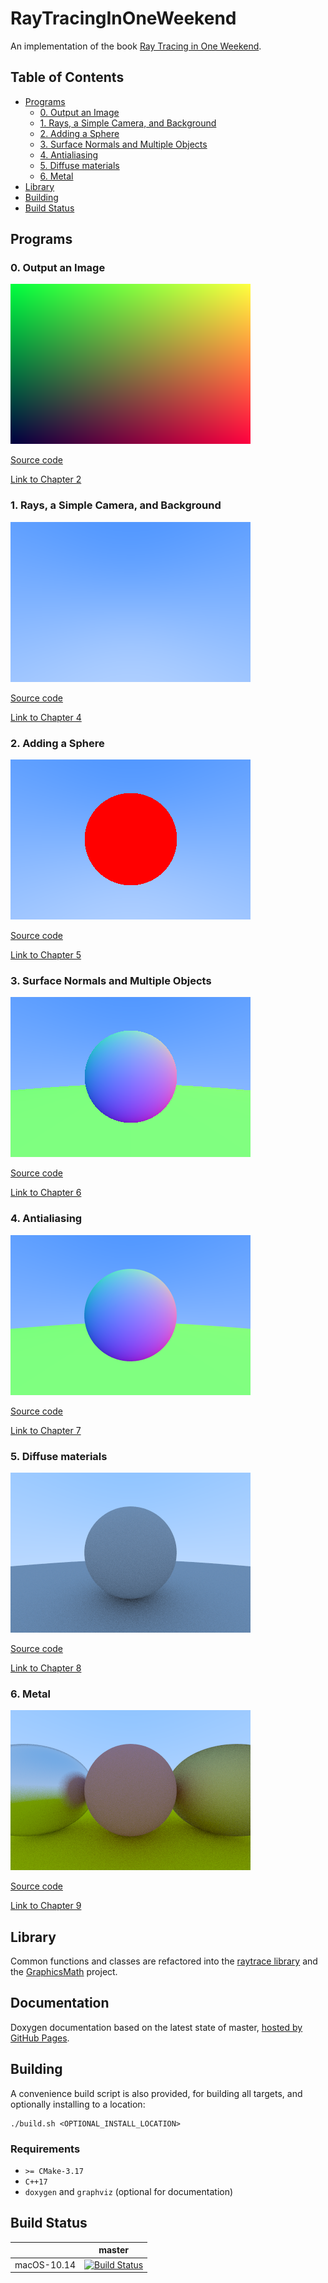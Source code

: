 # RayTracingInOneWeekend

An implementation of the book [Ray Tracing in One Weekend](https://raytracing.github.io/books/RayTracingInOneWeekend.html).  

## Table of Contents

- [Programs](#programs)
  * [0. Output an Image](#0-output-an-image)
  * [1. Rays, a Simple Camera, and Background](#1-rays-a-simple-camera-and-background)
  * [2. Adding a Sphere](#2-adding-a-sphere)
  * [3. Surface Normals and Multiple Objects](#3-surface-normals-and-multiple-objects)
  * [4. Antialiasing](#4-antialiasing)
  * [5. Diffuse materials](#5-diffuse-materials)
  * [6. Metal](#6-metal)
- [Library](#library)
- [Building](#building)
- [Build Status](#build-status)

## Programs

### 0. Output an Image

![Image](./src/0_outputAnImage/output.png)

[Source code](./src/0_outputAnImage/main.cpp)

[Link to Chapter 2](https://raytracing.github.io/books/RayTracingInOneWeekend.html#outputanimage)

### 1. Rays, a Simple Camera, and Background

![Image](./src/1_raysCameraAndBackground/output.png)

[Source code](./src/1_raysCameraAndBackground/main.cpp)

[Link to Chapter 4](https://raytracing.github.io/books/RayTracingInOneWeekend.html#rays,asimplecamera,andbackground)

### 2. Adding a Sphere

![Image](./src/2_addingASphere/output.png)

[Source code](./src/2_addingASphere/main.cpp)

[Link to Chapter 5](https://raytracing.github.io/books/RayTracingInOneWeekend.html#addingasphere)

### 3. Surface Normals and Multiple Objects

![Image](./src/3_surfaceNormalsAndMultipleObjects/output.png)

[Source code](./src/3_surfaceNormalsAndMultipleObjects/main.cpp)

[Link to Chapter 6](https://raytracing.github.io/books/RayTracingInOneWeekend.html#surfacenormalsandmultipleobjects)

### 4. Antialiasing

![Image](./src/4_antialiasing/output.png)

[Source code](./src/4_antialiasing/main.cpp)

[Link to Chapter 7](https://raytracing.github.io/books/RayTracingInOneWeekend.html#antialiasing)

### 5. Diffuse materials

![Image](./src/5_diffuseMaterials/output.png)

[Source code](./src/5_diffuseMaterials/main.cpp)

[Link to Chapter 8](https://raytracing.github.io/books/RayTracingInOneWeekend.html#diffusematerials)

### 6. Metal

![Image](./src/6_metal/output.png)

[Source code](./src/6_metal/main.cpp)

[Link to Chapter 9](https://raytracing.github.io/books/RayTracingInOneWeekend.html#metal)

## Library

Common functions and classes are refactored into the [raytrace library](./src/raytrace) and the [GraphicsMath](https://github.com/moddyz/GraphicsMath) project.

## Documentation

Doxygen documentation based on the latest state of master, [hosted by GitHub Pages](https://moddyz.github.io/RayTracingInOneWeekend/).

## Building

A convenience build script is also provided, for building all targets, and optionally installing to a location:
```
./build.sh <OPTIONAL_INSTALL_LOCATION>
```

### Requirements

- `>= CMake-3.17`
- `C++17`
- `doxygen` and `graphviz` (optional for documentation)

## Build Status

|       | master | 
| ----- | ------ | 
| macOS-10.14 | [![Build Status](https://travis-ci.com/moddyz/RayTracingInOneWeekend.svg?branch=master)](https://travis-ci.com/moddyz/RayTracingInOneWeekend) |
